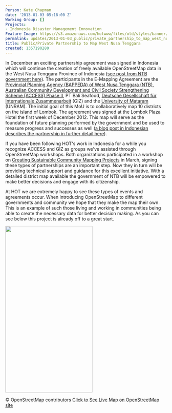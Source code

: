 ```yaml
---
Person: Kate Chapman
date: '2013-01-03 05:18:00 Z'
Working Group: []
Projects:
- Indonesia Disaster Management Innovation
Feature Image: https://s3.amazonaws.com/hotwww/files/old/styles/banner/public/ntb_mapping.png
permalink: updates/2013-01-03_public/private_partnership_to_map_west_nusa_tenggara
title: Public/Private Partnership to Map West Nusa Tenggara
created: 1357190280
---
```

<p>In December an exciting partnership agreement was signed in Indonesia which will continue the creation of freely available OpenStreetMap data in the West Nusa Tenggara Province of Indonesia (<a href="http://www.ntbprov.go.id/baca.php?berita=1523">see post from NTB government here</a>). The participants in the E-Mapping Agreement are the <a href="http://bappedantb.go.id/">Provincial Planning Agency (BAPPEDA) of West Nusa Tenggara (NTB)</a>, <a href="http://www.access-indo.or.id/">Australian Community Development and Civil Society Strengthening Scheme (ACCESS) Phase II</a>, PT Bali Seafood, <a href="http://www.giz.de/en/">Deutsche Gesellschaft für Internationale Zusammenarbeit</a> (GIZ) and the <a href="http://www.unram.ac.id/">University of Mataram</a> (UNRAM). The initial goal of this MoU is to collaboratively map 10 districts on the island of Lombok. The agreement was signed at the Lombok Plaza Hotel the first week of December 2012. This map will serve as the foundation of future planning performed by the government and be used to measure progress and successes as well (<a href="http://kmberugakdese.wordpress.com/2012/12/05/kabupatenkota-se-ntb-menandatangani-kesepakatan-e-mapping/">a blog post in Indonesian describes the partnership in further detail here</a>).</p><p>If you have been following HOT's work in Indonesia for a while you recognize ACCESS and GIZ as groups we've assisted through OpenStreetMap workshops. Both organizations participated in a workshop on <a href="http://hot.openstreetmap.org/updates/2012-03-12_creating_sustainable_community_mapping_projects_workshop">Creating Sustainable Community Mapping Projects</a> in March, signing these types of partnerships are an important step. Now they in turn will be providing technical support and guidance for this excellent initiative. With a detailed district map available the government of NTB will be empowered to make better decisions and engage with its citizenship.</p><p>At HOT we are extremely happy to see these types of events and agreements occur. When introducing OpenStreetMap to different governments and community we hope that they make the map their own. This is an example of such those living and working in communities being able to create the necessary data for better decision making. As you can see below this project is already off to a great start.</p><p><img src="https://s3.amazonaws.com/hotwww/files/old/ntb_mapping_0.png" alt="" width="272" height="520"></p><p>© OpenStreetMap contributors <a href="http://www.openstreetmap.org/?lat=-8.6194&amp;lon=116.3481&amp;zoom=12&amp;layers=M">Click to See Live Map on OpenStreetMap site</a></p>
